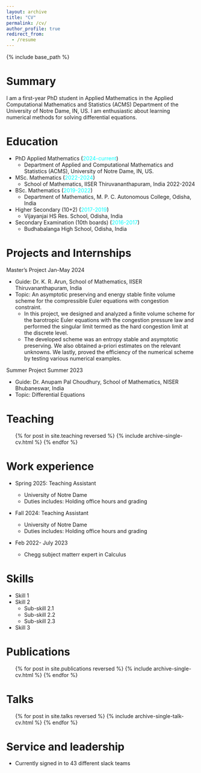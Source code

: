 ```yaml
---
layout: archive
title: "CV"
permalink: /cv/
author_profile: true
redirect_from:
  - /resume
---
```


{% include base_path %}

# Summary

I am a first-year PhD student in Applied Mathematics in the Applied Computational Mathematics and Statistics (ACMS) Department of the University of Notre Dame, IN, US. I am enthusiastic about learning numerical methods for solving differential equations.

# Education

- PhD Applied Mathematics (<span style="color:cyan">2024-current</span>)
  - Department of Applied and Computational Mathematics and Statistics (ACMS), University of Notre Dame, IN, US.
- MSc. Mathematics (<span style="color:cyan">2022-2024</span>)
  - School of Mathematics, IISER Thiruvananthapuram, India 2022-2024
- BSc. Mathematics (<span style="color:cyan">2019-2022</span>)
  - Department of Mathematics, M. P. C. Autonomous College, Odisha, India
- Higher Secondary (10+2) (<span style="color:cyan">2017-2019</span>)
  - Vijayanjai HS Res. School, Odisha, India
- Secondary Examination (10th boards) (<span style="color:cyan">2016-2017</span>)
  - Budhabalanga High School, Odisha, India

# Projects and Internships

Master’s Project Jan-May 2024

- Guide: Dr. K. R. Arun, School of Mathematics, IISER Thiruvananthapuram, India
- Topic: An asymptotic preserving and energy stable finite volume scheme for the compressible Euler equations with congestion constraint.
  - In this project, we designed and analyzed a finite volume scheme for the barotropic Euler equations with the congestion pressure law and performed the singular limit termed as the hard congestion limit at the discrete level.
  - The developed scheme was an entropy stable and asymptotic preserving. We also obtained a-priori estimates on the relevant unknowns. We lastly, proved the efficiency of the numerical scheme by testing various numerical examples.

Summer Project Summer 2023

- Guide: Dr. Anupam Pal Choudhury, School of Mathematics, NISER Bhubaneswar, India
- Topic: Differential Equations

# Teaching

<ul>{% for post in site.teaching reversed %}
    {% include archive-single-cv.html %}
    {% endfor %}</ul>

# Work experience

- Spring 2025: Teaching Assistant

  - University of Notre Dame
  - Duties includes: Holding office hours and grading

- Fall 2024: Teaching Assistant

  - University of Notre Dame
  - Duties includes: Holding office hours and grading

- Feb 2022- July 2023

  - Chegg subject matterr expert in Calculus

    <!--- Fall 2015: Research Assistant-->
    <!---->
    <!--  - Github University-->
    <!--  - Duties included: Merging pull requests-->
    <!--  - Supervisor: Professor Hub-->
    <!---->
    <!--- Summer 2015: Research Assistant-->
    <!--  - Github University-->
    <!--  - Duties included: Tagging issues-->
    <!--  - Supervisor: Professor Git-->

# Skills

- Skill 1
- Skill 2
  - Sub-skill 2.1
  - Sub-skill 2.2
  - Sub-skill 2.3
- Skill 3

# Publications

  <ul>{% for post in site.publications reversed %}
    {% include archive-single-cv.html %}
  {% endfor %}</ul>
  
Talks
======
  <ul>{% for post in site.talks reversed %}
    {% include archive-single-talk-cv.html  %}
  {% endfor %}</ul>
  
  
Service and leadership
======
* Currently signed in to 43 different slack teams
